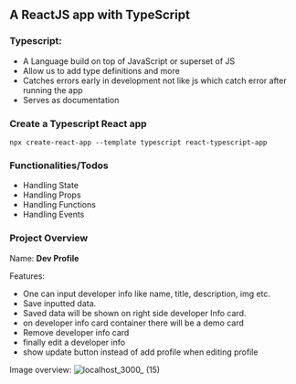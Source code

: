 ## A ReactJS app with TypeScript

### Typescript:
- A Language build on top of JavaScript or superset of JS
- Allow us to add type definitions and more
- Catches errors early in development not like js which catch error after running the app
- Serves as documentation

### Create a Typescript React app
```
npx create-react-app --template typescript react-typescript-app 
```

### Functionalities/Todos
- Handling State
- Handling Props
- Handling Functions
- Handling Events

### Project Overview
Name: **Dev Profile**

Features:
- One can input developer info like name, title, description, img etc.
- Save inputted data.
- Saved data will be shown on right side developer Info card.
- on developer info card container there will be a demo card
- Remove developer info card
- finally edit a developer info
- show update button instead of add profile when editing profile

Image overview:
![localhost_3000_ (15)](https://user-images.githubusercontent.com/61211600/143721406-6989e1c7-5229-4501-b363-9709d890347e.png)


